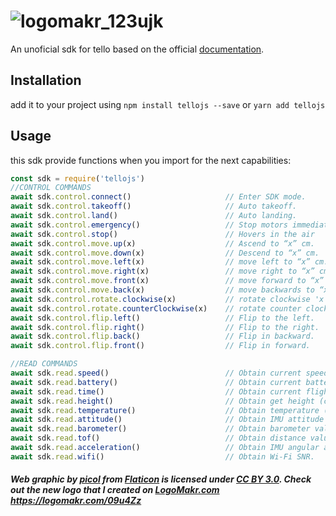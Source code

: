 # ![logomakr_123ujk](https://user-images.githubusercontent.com/3071208/49430616-cddbc300-f7ab-11e8-9356-381c730d0839.png)

An unoficial sdk for tello based on the official [documentation](https://dl-cdn.ryzerobotics.com/downloads/tello/20180910/Tello%20SDK%20Documentation%20EN_1.3.pdf).

## Installation

add it to your project using `npm install tellojs --save` or `yarn add tellojs`

## Usage

this sdk provide functions when you import for the next capabilities:

```js
const sdk = require('tellojs')
//CONTROL COMMANDS
await sdk.control.connect()                     // Enter SDK mode.
await sdk.control.takeoff()                     // Auto takeoff.
await sdk.control.land()                        // Auto landing.
await sdk.control.emergency()                   // Stop motors immediately
await sdk.control.stop()                        // Hovers in the air
await sdk.control.move.up(x)                    // Ascend to “x” cm.
await sdk.control.move.down(x)                  // Descend to “x” cm.
await sdk.control.move.left(x)                  // move left to “x” cm.
await sdk.control.move.right(x)                 // move right to “x” cm.
await sdk.control.move.front(x)                 // move forward to “x” cm.
await sdk.control.move.back(x)                  // move backwards to “x” cm.
await sdk.control.rotate.clockwise(x)           // rotate clockwise 'x' degrees.
await sdk.control.rotate.counterClockwise(x)    // rotate counter clockwise 'x' degrees.
await sdk.control.flip.left()                   // Flip to the left.
await sdk.control.flip.right()                  // Flip to the right.
await sdk.control.flip.back()                   // Flip in backward.
await sdk.control.flip.front()                  // Flip in forward.

//READ COMMANDS
await sdk.read.speed()                          // Obtain current speed (cm/s).
await sdk.read.battery()                        // Obtain current battery percentage.
await sdk.read.time()                           // Obtain current flight time.
await sdk.read.height()                         // Obtain get height (cm)
await sdk.read.temperature()                    // Obtain temperature (°C)
await sdk.read.attitude()                       // Obtain IMU attitude data
await sdk.read.barometer()                      // Obtain barometer value (m)
await sdk.read.tof()                            // Obtain distance value from TOF（cm）
await sdk.read.acceleration()                   // Obtain IMU angular acceleration data (0.001g)
await sdk.read.wifi()                           // Obtain Wi-Fi SNR.
```

##### Web graphic by <a href="http://www.flaticon.com/authors/picol">picol</a> from <a href="http://www.flaticon.com/">Flaticon</a> is licensed under <a href="http://creativecommons.org/licenses/by/3.0/" title="Creative Commons BY 3.0">CC BY 3.0</a>. Check out the new logo that I created on <a href="http://logomakr.com" title="Logo Makr">LogoMakr.com</a> https://logomakr.com/09u4Zz
